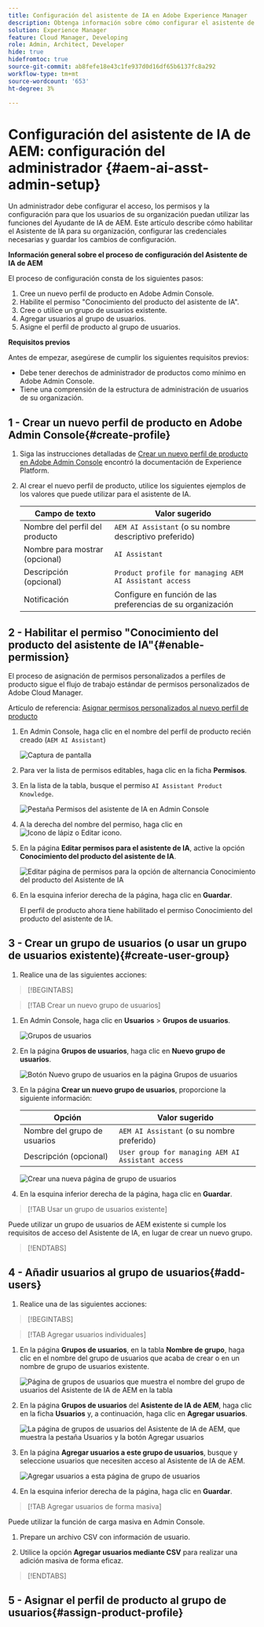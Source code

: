 ```yaml
---
title: Configuración del asistente de IA en Adobe Experience Manager
description: Obtenga información sobre cómo configurar el asistente de IA mediante Admin Console en Adobe Experience Manager.
solution: Experience Manager
feature: Cloud Manager, Developing
role: Admin, Architect, Developer
hide: true
hidefromtoc: true
source-git-commit: ab8fefe18e43c1fe937d0d16df65b6137fc8a292
workflow-type: tm+mt
source-wordcount: '653'
ht-degree: 3%

---
```


# Configuración del asistente de IA de AEM: configuración del administrador {#aem-ai-asst-admin-setup}

Un administrador debe configurar el acceso, los permisos y la configuración para que los usuarios de su organización puedan utilizar las funciones del Ayudante de IA de AEM. Este artículo describe cómo habilitar el Asistente de IA para su organización, configurar las credenciales necesarias y guardar los cambios de configuración.

**Información general sobre el proceso de configuración del Asistente de IA de AEM**

El proceso de configuración consta de los siguientes pasos:

1. Cree un nuevo perfil de producto en Adobe Admin Console.
1. Habilite el permiso &quot;Conocimiento del producto del asistente de IA&quot;.
1. Cree o utilice un grupo de usuarios existente.
1. Agregar usuarios al grupo de usuarios.
1. Asigne el perfil de producto al grupo de usuarios.

**Requisitos previos**

Antes de empezar, asegúrese de cumplir los siguientes requisitos previos:

* Debe tener derechos de administrador de productos como mínimo en Adobe Admin Console.
* Tiene una comprensión de la estructura de administración de usuarios de su organización.

## 1 - Crear un nuevo perfil de producto en Adobe Admin Console{#create-profile}

1. Siga las instrucciones detalladas de [Crear un nuevo perfil de producto en Adobe Admin Console](https://experienceleague.adobe.com/en/docs/experience-platform/access-control/ui/create-profile) encontró la documentación de Experience Platform.

1. Al crear el nuevo perfil de producto, utilice los siguientes ejemplos de los valores que puede utilizar para el asistente de IA.

   | Campo de texto | Valor sugerido |
   | --- | --- |
   | Nombre del perfil del producto | `AEM AI Assistant` (o su nombre descriptivo preferido) |
   | Nombre para mostrar (opcional) | `AI Assistant` |
   | Descripción (opcional) | `Product profile for managing AEM AI Assistant access` |
   | Notificación | Configure en función de las preferencias de su organización |




## 2 - Habilitar el permiso &quot;Conocimiento del producto del asistente de IA&quot;{#enable-permission}

El proceso de asignación de permisos personalizados a perfiles de producto sigue el flujo de trabajo estándar de permisos personalizados de Adobe Cloud Manager.

Artículo de referencia: [Asignar permisos personalizados al nuevo perfil de producto](https://experienceleague.adobe.com/en/docs/experience-manager-cloud-manager/content/requirements/custom-permissions#assign-permissions)

1. En Admin Console, haga clic en el nombre del perfil de producto recién creado (`AEM AI Assistant`)

   ![Captura de pantalla](/help/implementing/cloud-manager/assets/ai-assistant-console.png)

1. Para ver la lista de permisos editables, haga clic en la ficha **Permisos**.

1. En la lista de la tabla, busque el permiso `AI Assistant Product Knowledge`.

   ![Pestaña Permisos del asistente de IA en Admin Console](/help/implementing/cloud-manager/assets/ai-assistant-permission.png)

1. A la derecha del nombre del permiso, haga clic en ![Icono de lápiz o Editar icono](https://spectrum.adobe.com/static/icons/workflow_18/Smock_Edit_18_N.svg).

1. En la página **Editar permisos para el asistente de IA**, active la opción **Conocimiento del producto del asistente de IA**.

   ![Editar página de permisos para la opción de alternancia Conocimiento del producto del Asistente de IA](/help/implementing/cloud-manager/assets/ai-assistant-prod-knowledge.png)

1. En la esquina inferior derecha de la página, haga clic en **Guardar**.

   El perfil de producto ahora tiene habilitado el permiso Conocimiento del producto del asistente de IA.


## 3 - Crear un grupo de usuarios (o usar un grupo de usuarios existente){#create-user-group}

1. Realice una de las siguientes acciones:

>[!BEGINTABS]

>[!TAB Crear un nuevo grupo de usuarios]

1. En Admin Console, haga clic en **Usuarios** > **Grupos de usuarios**.

   ![Grupos de usuarios](/help/implementing/cloud-manager/assets/ai-assistant-user-groups.png)

1. En la página **Grupos de usuarios**, haga clic en **Nuevo grupo de usuarios**.

   ![Botón Nuevo grupo de usuarios en la página Grupos de usuarios](/help/implementing/cloud-manager/assets/ai-assistant-new-user-group.png)

1. En la página **Crear un nuevo grupo de usuarios**, proporcione la siguiente información:

   | Opción | Valor sugerido |
   | --- | --- |
   | Nombre del grupo de usuarios | `AEM AI Assistant` (o su nombre preferido) |
   | Descripción (opcional) | `User group for managing AEM AI Assistant access` |

   ![Crear una nueva página de grupo de usuarios](/help/implementing/cloud-manager/assets/ai-assistant-create-new-user-group.png)

1. En la esquina inferior derecha de la página, haga clic en **Guardar**.

>[!TAB Usar un grupo de usuarios existente]

Puede utilizar un grupo de usuarios de AEM existente si cumple los requisitos de acceso del Asistente de IA, en lugar de crear un nuevo grupo.

>[!ENDTABS]

## 4 - Añadir usuarios al grupo de usuarios{#add-users}

1. Realice una de las siguientes acciones:

>[!BEGINTABS]

>[!TAB Agregar usuarios individuales]

1. En la página **Grupos de usuarios**, en la tabla **Nombre de grupo**, haga clic en el nombre del grupo de usuarios que acaba de crear o en un nombre de grupo de usuarios existente.

   ![Página de grupos de usuarios que muestra el nombre del grupo de usuarios del Asistente de IA de AEM en la tabla](/help/implementing/cloud-manager/assets/ai-assistant-user-group-name-in-table.png)

1. En la página **Grupos de usuarios** del **Asistente de IA de AEM**, haga clic en la ficha **Usuarios** y, a continuación, haga clic en **Agregar usuarios**.

   ![La página de grupos de usuarios del Asistente de IA de AEM, que muestra la pestaña Usuarios y la botón Agregar usuarios](/help/implementing/cloud-manager/assets/ai-assistant-add-users.png)

1. En la página **Agregar usuarios a este grupo de usuarios**, busque y seleccione usuarios que necesiten acceso al Asistente de IA de AEM.

   ![Agregar usuarios a esta página de grupo de usuarios](/help/implementing/cloud-manager/assets/ai-assistant-add-users-to-this-group.png)

1. En la esquina inferior derecha de la página, haga clic en **Guardar**.

>[!TAB Agregar usuarios de forma masiva]

Puede utilizar la función de carga masiva en Admin Console.

1. Prepare un archivo CSV con información de usuario.

1. Utilice la opción **Agregar usuarios mediante CSV** para realizar una adición masiva de forma eficaz.

>[!ENDTABS]




## 5 - Asignar el perfil de producto al grupo de usuarios{#assign-product-profile}





